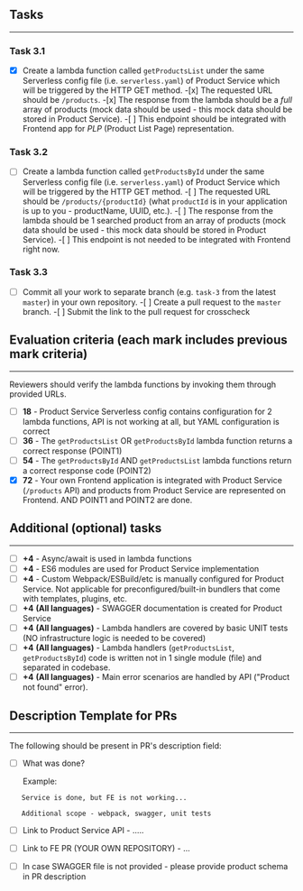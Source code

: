 ## Tasks

---

### Task 3.1

-[x] Create a lambda function called `getProductsList` under the same Serverless config file (i.e. `serverless.yaml`) of Product Service which will be triggered by the HTTP GET method. -[x] The requested URL should be `/products`. -[x] The response from the lambda should be a _full_ array of products (mock data should be used - this mock data should be stored in Product Service). -[ ] This endpoint should be integrated with Frontend app for _PLP_ (Product List Page) representation.

### Task 3.2

-[ ] Create a lambda function called `getProductsById` under the same Serverless config file (i.e. `serverless.yaml`) of Product Service which will be triggered by the HTTP GET method. -[ ] The requested URL should be `/products/{productId}` (what `productId` is in your application is up to you - productName, UUID, etc.). -[ ] The response from the lambda should be 1 searched product from an array of products (mock data should be used - this mock data should be stored in Product Service). -[ ] This endpoint is not needed to be integrated with Frontend right now.

### Task 3.3

-[ ] Commit all your work to separate branch (e.g. `task-3` from the latest `master`) in your own repository. -[ ] Create a pull request to the `master` branch. -[ ] Submit the link to the pull request for crosscheck

## Evaluation criteria (each mark includes previous mark criteria)

---

Reviewers should verify the lambda functions by invoking them through provided URLs.

- [ ] **18** - Product Service Serverless config contains configuration for 2 lambda functions, API is not working at all, but YAML configuration is correct
- [ ] **36** - The `getProductsList` OR `getProductsById` lambda function returns a correct response (POINT1)
- [ ] **54** - The `getProductsById` AND `getProductsList` lambda functions return a correct response code (POINT2)
- [x] **72** - Your own Frontend application is integrated with Product Service (`/products` API) and products from Product Service are represented on Frontend. AND POINT1 and POINT2 are done.

## Additional (optional) tasks

---

- [ ] **+4** - Async/await is used in lambda functions
- [ ] **+4** - ES6 modules are used for Product Service implementation
- [ ] **+4** - Custom Webpack/ESBuild/etc is manually configured for Product Service. Not applicable for preconfigured/built-in bundlers that come with templates, plugins, etc.
- [ ] **+4** **(All languages)** - SWAGGER documentation is created for Product Service
- [ ] **+4** **(All languages)** - Lambda handlers are covered by basic UNIT tests (NO infrastructure logic is needed to be covered)
- [ ] **+4** **(All languages)** - Lambda handlers (`getProductsList`, `getProductsById`) code is written not in 1 single module (file) and separated in codebase.
- [ ] **+4** **(All languages)** - Main error scenarios are handled by API ("Product not found" error).

## Description Template for PRs

---

The following should be present in PR's description field:

- [ ] What was done?

  Example:

```
   Service is done, but FE is not working...

   Additional scope - webpack, swagger, unit tests
```

- [ ] Link to Product Service API - .....
- [ ] Link to FE PR (YOUR OWN REPOSITORY) - ...

- [ ] In case SWAGGER file is not provided - please provide product schema in PR description
